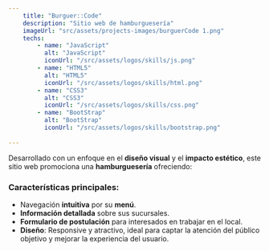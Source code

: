 ```yaml
---
    title: "Burguer::Code"
    description: "Sitio web de hamburguesería"
    imageUrl: "src/assets/projects-images/burguerCode 1.png"
    techs:
        - name: "JavaScript"
          alt: "JavaScript"
          iconUrl: "/src/assets/logos/skills/js.png"
        - name: "HTML5"
          alt: "HTML5"
          iconUrl: "/src/assets/logos/skills/html.png"
        - name: "CSS3"
          alt: "CSS3"
          iconUrl: "/src/assets/logos/skills/css.png"
        - name: "BootStrap"
          alt: "BootStrap"
          iconUrl: "/src/assets/logos/skills/bootstrap.png"
        
---
```


Desarrollado con un enfoque en el **diseño visual** y el **impacto estético**, este sitio web promociona una **hamburguesería** ofreciendo:

### Características principales:
- Navegación **intuitiva** por su **menú**.
- **Información detallada** sobre sus sucursales.
- **Formulario de postulación** para interesados en trabajar en el local.
- **Diseño**: Responsive y atractivo, ideal para captar la atención del público objetivo y mejorar la experiencia del usuario.



